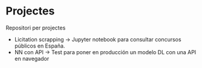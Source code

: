 # Projectes
Repositori per projectes

* Licitation scrapping -> Jupyter notebook para consultar concursos públicos en España.
* NN con API -> Test para poner en producción un modelo DL con una API en navegador
